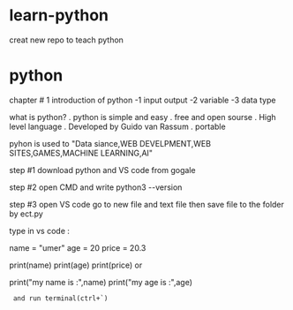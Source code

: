 # learn-python
creat new repo to teach python
  # python
  chapter # 1
  introduction of python
-1 input output
-2 variable
-3 data type


what is python?
. python is simple and easy
. free and open sourse
. High level language
. Developed by Guido van Rassum
. portable

pyhon is used to "Data siance,WEB DEVELPMENT,WEB SITES,GAMES,MACHINE LEARNING,AI"
 


step #1
download python and VS code from gogale

step #2
open CMD and write python3 --version
 
step #3
open VS code 
 go to new file 
 and text file then
save file to the folder by ect.py

type in vs code :

name = "umer"
age = 20
price = 20.3

print(name)
print(age)
print(price) 
    or 

print("my name is :",name)
print("my age is :",age)

     and run terminal(ctrl+`)